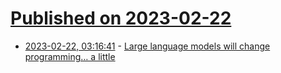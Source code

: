 # [Published on 2023-02-22](index.md)

* [2023-02-22, 03:16:41](https://lobste.rs/s/tk7x4k/large_language_models_will_change) - [Large language models will change programming… a little](https://medium.com/bits-and-behavior/large-language-models-will-change-programming-a-little-81445778d957)
